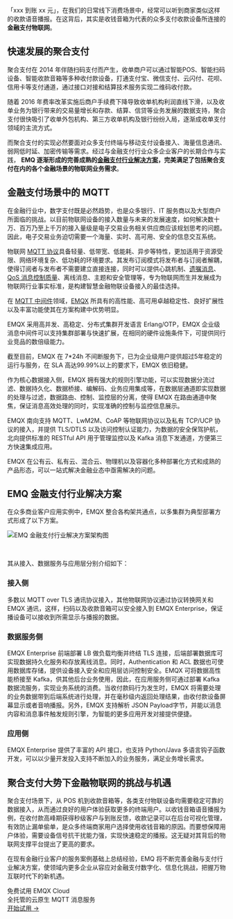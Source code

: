 「xxx 到账 xx 元」，在我们的日常线下消费场景中，经常可以听到商家类似这样的收款语音播报。在这背后，其实是收钱音箱为代表的众多支付收款设备所连接的 **金融支付物联网**。

## 快速发展的聚合支付

聚合支付在 2014 年伴随扫码支付而产生，收单商户可以通过智能POS、智能扫码设备、智能收款音箱等多种收付款设备，打通支付宝、微信支付、云闪付、花呗、信用卡等支付通道，通过接口对接和结算技术服务实现二维码收付款。

随着 2016 年费率改革实施后商户手续费下降导致收单机构利润直线下滑，以及收单业务为银行带来的交易量增长和存款、结算、信贷等业务发展的数据支持，聚合支付很快吸引了收单外包机构、第三方收单机构及银行纷纷入局，逐渐成收单支付领域的主流方式。

而聚合支付的实现必然要面对众多支付终端与移动支付设备接入、海量信息通讯、弱网低时延、加密传输等需求。经过与金融支付行业众多企业客户的长期合作与实践， **EMQ 逐渐形成的完善成熟的[金融支付行业解决方案](https://www.emqx.com/zh/customers/emqx-in-finance-and-payment-iot)，完美满足了包括聚合支付在内的各个金融场景的物联网业务需求**。

## 金融支付场景中的 MQTT

在金融行业中，数字支付既是必然趋势，也是众多银行、IT 服务商以及大型商户所面临的挑战。以目前物联网设备的接入数量与未来的发展速度，如何解决数十万、百万乃至上千万的接入量级是电子交易业务相关供应商应该规划思考的问题。因此，电子交易业务迫切需要一个海量、实时、高可用、安全的信息交互系统。

物联网 [MQTT 协议](https://www.emqx.com/zh/mqtt)具备轻量、低带宽、低能耗、异步等特性，更加适用于资源受限、网络环境复杂、低功耗的环境要求。其发布订阅模式将发布者与订阅者解耦，使得订阅者与发布者不需要建立直接连接，同时可以提供心跳机制、[遗嘱消息](https://www.emqx.com/zh/blog/use-of-mqtt-will-message)、[QoS 消息控制质量](https://www.emqx.com/zh/blog/introduction-to-mqtt-qos)、离线消息、主题和安全管理等，专为物联网而生并发展成为物联网行业事实标准，是构建智慧金融物联设备接入的最佳选择。

在 [MQTT 中间件](https://www.emqx.com/zh/products/emqx)领域，[EMQX](https://www.emqx.com/zh/products/emqx) 所具有的高性能、高可用卓越稳定性、良好扩展性以及丰富功能使其在方案构建中优势明显。

EMQX 采用高并发、高稳定、分布式集群开发语言 Erlang/OTP，EMQX 企业级消息中间件可以支持集群部署与快速扩展，在相同的硬件设施条件下，可提供同行业竞品的数倍级能力。

截至目前，EMQX 在 7*24h 不间断服务下，已为企业级用户提供超过5年稳定的运行与服务，在 SLA 高达99.99%以上的要求下，EMQX 依旧稳健。

作为核心数据接入侧，EMQX 拥有强大的规则引擎功能，可以实现数据分流过滤、数据持久化、数据桥接、编解码、业务应用集成等，在数据层通道即实现数据的处理与过滤，数据路由、控制、监控层的分离，使得 EMQX 在路由通道中聚焦，保证消息高效处理的同时，实现准确的控制与监控信息展示。

EMQX 南向支持 MQTT、LwM2M、CoAP 等物联网协议以及私有 TCP/UCP 协议的接入，并提供 TLS/DTLS 以及访问控制认证能力，为数据的安全保驾护航，北向提供标准的 RESTful API 用于管理监控以及 Kafka 消息下发通道，方便第三方快速集成应用。

EMQX 在公有云、私有云、混合云、物理机以及容器化多种部署化方式和成熟的产品形态，可以一站式解决金融业态中亟需解决的问题。

## EMQ 金融支付行业解决方案

在众多商业客户应用实例中，EMQX 整合各构架共通点，以多集群为典型部署方式形成了以下方案。

![EMQ 金融支付行业解决方案架构图](https://assets.emqx.com/images/6247b73f00f0e680547ae7f18ee1433f.png)

​     

其从接入、数据服务与应用层分别介绍如下：

### 接入侧

多数以 MQTT over TLS 通讯协议接入，其他物联网协议通过协议转换网关和 EMQX 通讯，这样，扫码以及收款音箱可以安全接入到 EMQX Enterprise，保证播设备可以接收到所需显示与播报的数据。

### 数据服务侧

EMQX Enterprise 前端部署 LB 做负载均衡并终结 TLS 连接，后端部署数据库可实现数据持久化服务和存放离线消息。同时，Authentication 和 ACL 数据也可使用数据库存储，提供设备接入安全和应用层访问控制安全。EMQX 可将数据高性能桥接至 Kafka，供其他后台业务使用，因此，在应用服务侧可通过部署 Kafka 数据流服务，实现业务系统的消费。当收付款码行为发生时，EMQX 将需要处理的业务数据带到后端系统进行处理，并在毫秒级内返回处理结果，由收付款设备屏幕显示或者音响播报。另外，EMQX 支持解析 JSON Payload字节，并能以消息内容和消息事件触发规则引擎，为智能的更多应用开发对接提供便捷。

### 应用侧

EMQX Enterprise 提供了丰富的 API 接口，也支持 Python/Java 多语言钩子函数开发，可以以少量开发投入支持不断加入的业务服务，满足业务增长需求。

## 聚合支付大势下金融物联网的挑战与机遇

聚合支付场景下，从 POS 机到收款音箱等，各类支付物联设备均需要稳定可靠的数据接入，从而通过良好的用户体验获取更多的终端用户。以收钱音箱语音播报为例，在收付款高峰期获得秒级客户与到账反馈，收款记录可以在后台可视化管理，有效防止漏单偷单，是众多终端商家用户选择使用收钱音箱的原因。而要想保障用户体验，需要设备信号抗干扰能力强，实现快速稳定的播报。这无疑对其背后的物联网支撑平台提出了更高的要求。

在现有金融行业客户的服务案例基础上总结经验，EMQ 将不断完善金融与支付行业解决方案，使领域内更多企业从容应对金融支付数字化、信息化挑战，把握万物互联时代下的新机遇。


<section class="promotion">
    <div>
        免费试用 EMQX Cloud
        <div class="is-size-14 is-text-normal has-text-weight-normal">全托管的云原生 MQTT 消息服务</div>
    </div>
    <a href="https://www.emqx.com/zh/signup?continue=https://cloud.emqx.com/console/deployments/0?oper=new" class="button is-gradient px-5">开始试用 →</a >
</section>
